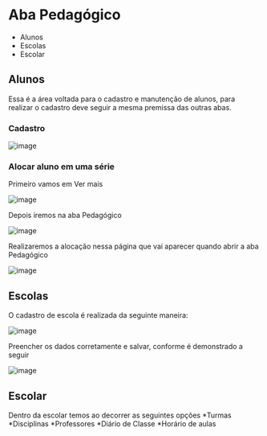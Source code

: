 # Aba Pedagógico 
* Alunos
* Escolas
* Escolar

## Alunos
Essa é a área voltada para o cadastro e manutenção de alunos, para realizar o cadastro deve seguir a mesma premissa das outras abas.

### Cadastro
![image](https://github.com/user-attachments/assets/6dd7e274-b014-4f10-a320-29ad49279c80)

### Alocar aluno em uma série

Primeiro vamos em Ver mais

![image](https://github.com/user-attachments/assets/239051f9-6389-4250-b6ea-7ebb0f2fa46a)

Depois iremos na aba Pedagógico

![image](https://github.com/user-attachments/assets/5a68ac3a-ed4a-4a5d-b27f-c04aec805b41)

Realizaremos a alocação nessa página que vai aparecer quando abrir a aba Pedagógico

![image](https://github.com/user-attachments/assets/0b84e233-f401-4ec4-8f7b-7b7d377d12fa)

## Escolas

O cadastro de escola é realizada da seguinte maneira:

![image](https://github.com/user-attachments/assets/380bc3ae-f53e-4080-bb11-ca9495b4109d)

Preencher os dados corretamente e salvar, conforme é demonstrado a seguir

![image](https://github.com/user-attachments/assets/c8be25d9-373c-49ec-bf81-f033a948a0cf)

## Escolar 
Dentro da escolar temos ao decorrer as seguintes opções
*Turmas
*Disciplinas
*Professores
*Diário de Classe
*Horário de aulas

 
